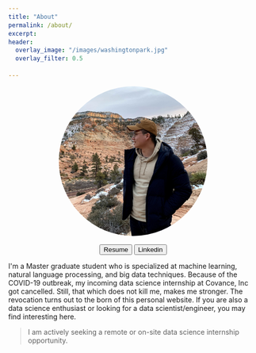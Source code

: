 ```yaml
---
title: "About"
permalink: /about/
excerpt: 
header:
  overlay_image: "/images/washingtonpark.jpg"
  overlay_filter: 0.5

---
```



<p style="text-align: center"><img src="/images/myphoto2.jpg" height="auto" width="300" style="border-radius:50%">
</p>


<p align="center">
<button type="button" class="btn btn-secondary btn-sm" onclick=" relocate_home()">Resume</button>
<button type="button" class="btn btn-secondary btn-sm" onclick=" relocate_linkedin()">Linkedin</button>

<script>
function relocate_home()
{
     location.href = "https://garylkl.github.io/pdf_files/resume_kuanlinliu.pdf";
} 
</script>

<script>
function relocate_linkedin()
{
     location.href = "https://www.linkedin.com/in/kuanlinliu/";
} 
</script>
</p>


I'm a Master graduate student who is specialized at machine learning, natural language processing, and big data techniques. Because of the COVID-19 outbreak, my incoming data science internship at Covance, Inc got cancelled. Still, that which does not kill me, makes me stronger. The revocation turns out to the born of this personal website. If you are also a data science enthusiast or looking for a data scientist/engineer, you may find interesting here.

> I am actively seeking a remote or on-site data science internship opportunity.
